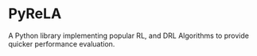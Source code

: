# PyReLA
A Python library implementing popular RL, and DRL Algorithms to provide quicker performance evaluation.
